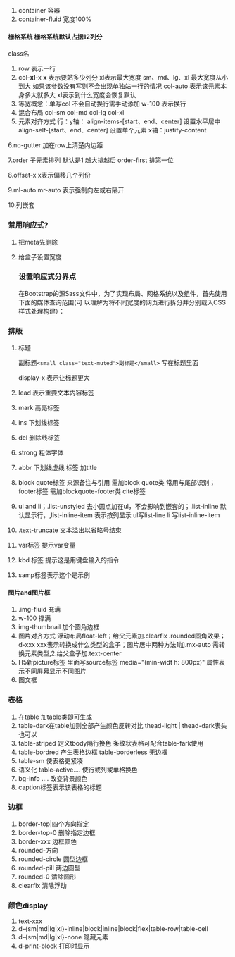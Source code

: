 1. container 容器
2. container-fluid  宽度100%

#### 栅格系统 栅格系统默认占据12列分

class名

1. row 表示一行
2. col-**xl**-x  **x** 表示要站多少列分 xl表示最大宽度 sm、md、lg、xl 最大宽度从小到大 如果该参数没有写则不会出现单独站一行的情况 col-auto 表示该元素本身多大就多大 xl表示到什么宽度会恢复默认
3. 等宽概念：单写col 不会自动换行需手动添加 w-100 表示换行 
4. 混合布局 col-sm col-md col-lg col-xl
5. 元素对齐方式 行：y轴： align-items-[start、end、center] 设置水平居中 align-self-[start、end、center]   设置单个元素  x轴：justify-content

6.no-gutter 加在row上清楚内边距

7.order 子元素排列 默认是1 越大排越后 order-first 排第一位

8.offset-x   x表示偏移几个列份

9.ml-auto  mr-auto 表示强制向左或右隔开

10.列嵌套 

### 禁用响应式?

1. 把meta先删除

2. 给盒子设置宽度

   ### 设置响应式分界点

   在Bootstrap的源Sass文件中，为了实现布局、网格系统以及组件，首先使用下面的媒体查询范围(可 以理解为将不同宽度的网页进行拆分并分别载入CSS样式处理构建）：

### 排版

1. 标题 

   副标题`<small class="text-muted">副标题</small>` 写在标题里面

   display-x  表示让标题更大

2. lead 表示重要文本内容标签

3. mark 高亮标签

4. ins 下划线标签

5. del 删除线标签

6. strong 粗体字体

7. abbr 下划线虚线 标签 加title

8. block quote标签 来源备注与引用 需加block quote类 常用与尾部识别；footer标签 需加blockquote-footer类 cite标签

9. ul and li；.list-unstyled 去小圆点加在ul，不会影响到嵌套的；.list-inline 默认显示行，,list-inline-item 表示按列显示 ul写list-line li 写list-inline-item

10. .text-truncate 文本溢出以省略号结束

11. var标签  提示var变量

12. kbd 标签 提示这是用键盘输入的指令

13. samp标签表示这个是示例

#### 图片and图片框

1. .img-fluid 充满
2. w-100 撑满
3. img-thumbnail 加个圆角边框
4. 图片对齐方式 浮动布局float-left；给父元素加.clearfix .rounded圆角效果；d-xxx xxx表示转换成什么类型的盒子；图片居中两种方法1加.mx-auto 需转换元素类型,2.给父盒子加.text-center
5. H5新picture标签 里面写source标签 media="(min-widt h: 800px)" 属性表示不同屏幕显示不同图片
6. 图文框

### 表格

1. 在table 加table类即可生成
2. table-dark在table加则全部产生颜色反转对比 thead-light | thead-dark表头也可以
3. table-striped 定义tbody隔行换色 条纹状表格可配合table-fark使用
4. table-bordred 产生表格边框 table-borderless 无边框
5. table-sm 使表格更紧凑
6. 语义化 table-active.... 使行或列或单格换色
7. bg-info .... 改变背景颜色
8. caption标签表示该表格的标题

### 边框

1. border-top|四个方向指定
2. border-top-0 删除指定边框
3. border-xxx 边框颜色
4. rounded-方向
5. rounded-circle 圆型边框
6. rounded-pill 两边圆型
7. rounded-0 清除圆形
8. clearfix 清除浮动

### 颜色display

1. text-xxx 
2. d-{sm|md|lg|xl}-inline|block|inline|block|flex|table-row|table-cell
3. d-{sm|md|lg|xl}-none 隐藏元素 
4. d-print-block  打印时显示